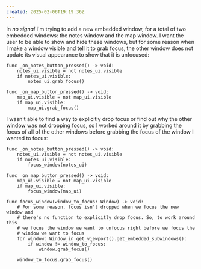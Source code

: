 ```yaml
---
created: 2025-02-06T19:19:36Z
---
```


In _no signal_ I'm trying to add a new embedded window, for a total of two embedded windows: the notes window and the map window. I want the user to be able to show and hide these windows, but for some reason when I make a window visible and tell it to grab focus, the other window does not update its visual appearance to show that it is unfocused:

```gdscript
func _on_notes_button_pressed() -> void:
	notes_ui.visible = not notes_ui.visible
	if notes_ui.visible:
		notes_ui.grab_focus()

func _on_map_button_pressed() -> void:
	map_ui.visible = not map_ui.visible
	if map_ui.visible:
		map_ui.grab_focus()
```

I wasn't able to find a way to explicitly drop focus or find out why the other window was not dropping focus, so I worked around it by grabbing the focus of all of the other windows before grabbing the focus of the window I wanted to focus:

```gdscript
func _on_notes_button_pressed() -> void:
	notes_ui.visible = not notes_ui.visible
	if notes_ui.visible:
		focus_window(notes_ui)

func _on_map_button_pressed() -> void:
	map_ui.visible = not map_ui.visible
	if map_ui.visible:
		focus_window(map_ui)

func focus_window(window_to_focus: Window) -> void:
	# For some reason, focus isn't dropped when we focus the new window and
	# there's no function to explicitly drop focus. So, to work around this
	# we focus the window we want to unfocus right before we focus the
	# window we want to focus
	for window: Window in get_viewport().get_embedded_subwindows():
		if window != window_to_focus:
			window.grab_focus()

	window_to_focus.grab_focus()
```

